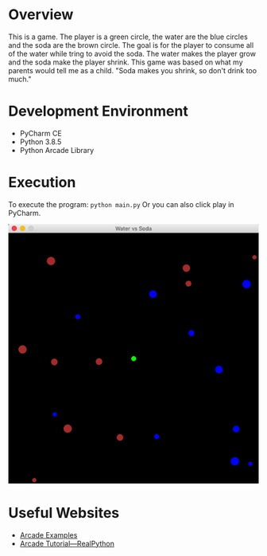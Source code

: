# Overview
This is a game. The player is a green circle, the water are the blue circles and the 
soda are the brown circle. The goal is for the player to consume all of the water while 
tring to avoid the soda. The water makes the player grow and the soda make the player
shrink. This game was based on what my parents would tell me as a child. "Soda makes you shrink, so
don't drink too much."

# Development Environment
* PyCharm CE
* Python 3.8.5
* Python Arcade Library

# Execution
To execute the program: `python main.py`
Or you can also click play in PyCharm.

![](ScreenShot.png)
# Useful Websites
* [Arcade Examples](https://arcade.academy/examples/index.html)
* [Arcade Tutorial—RealPython](https://realpython.com/arcade-python-game-framework/)
